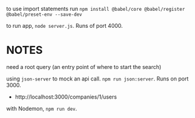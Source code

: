to use import statements run `npm install @babel/core @babel/register @babel/preset-env --save-dev`

to run app, `node server.js`. Runs of port 4000.

# NOTES
need a root query (an entry point of where to start the search)

using 	`json-server` to mock an api call. `npm run json:server`. Runs on port 3000. 
* http://localhost:3000/companies/1/users

with Nodemon, `npm run dev`. 
